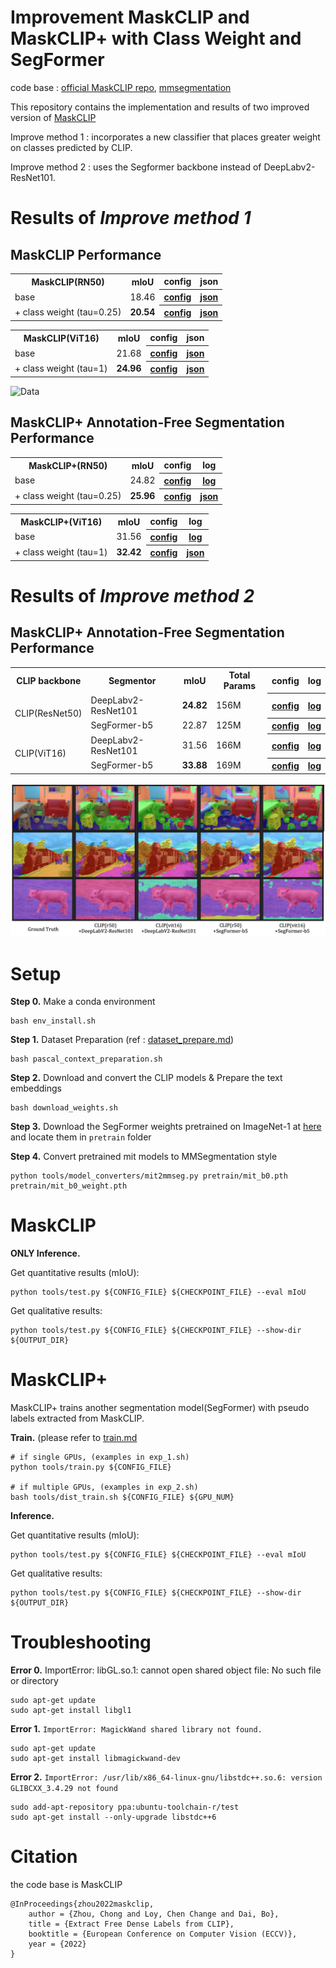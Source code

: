 # Improvement MaskCLIP and MaskCLIP+ with Class Weight and SegFormer
code base : [official MaskCLIP repo](https://github.com/chongzhou96/MaskCLIP), [mmsegmentation](https://github.com/open-mmlab/mmsegmentation)

This repository contains the implementation and results of two improved version of [MaskCLIP](https://arxiv.org/abs/2112.01071)

Improve method 1 : incorporates a new classifier that places greater weight on classes predicted by CLIP.

Improve method 2 : uses the Segformer backbone instead of DeepLabv2-ResNet101.


# Results of *Improve method 1*

## MaskCLIP Performance

<table>
    <tr>
        <th>MaskCLIP(RN50)</th>
        <th>mIoU</th>
        <th>config</th>
        <th>json</th>
    </tr>
    <tr>
        <td> base  </td>
        <td>18.46</td>
        <th><a href="https://github.com/dgymjol/MaskCLIP_SegFormer/blob/master/configs/maskclip/maskclip_r50_520x520_pascal_context_59.py">config</a></th>
        <th><a href="https://github.com/dgymjol/MaskCLIP_SegFormer/blob/master/work_dirs/maskclip_r50_520x520_pascal_context_59/eval_single_scale_20230427_211723.json">json</a></th>
    </tr>
    <tr>
        <td> + class weight (tau=0.25)</td>
        <td> <strong>20.54 </strong></td>
        <th><a href="https://github.com/dgymjol/MaskCLIP_SegFormer/blob/master/configs/maskclip_text/maskclip_text_r50_520x520_pascal_context_59.py">config</a></th>
        <th><a href="https://github.com/dgymjol/MaskCLIP_SegFormer/blob/master/work_dirs/maskclip-text-vit16/r50/eval_single_scale_20230521_161506.json">json</a></th>
    </tr>
</table>

<table>
    <tr>
        <th>MaskCLIP(ViT16)</th>
        <th>mIoU</th>
        <th>config</th>
        <th>json</th>
    </tr>
    <tr>
        <td> base  </td>
        <td>21.68</td>
        <th><a href="https://github.com/dgymjol/MaskCLIP_SegFormer/blob/master/configs/maskclip/maskclip_vit16_520x520_pascal_context_59.py">config</a></th>
        <th><a href="https://github.com/dgymjol/MaskCLIP_SegFormer/blob/master/work_dirs/maskclip_vit16_520x520_pascal_context_59/eval_single_scale_20230427_214100.json">json</a></th>
    </tr>
    <tr>
        <td> + class weight (tau=1)</td>
        <td> <strong>24.96 </strong></td>
        <th><a href="https://github.com/dgymjol/MaskCLIP_SegFormer/blob/master/configs/maskclip_text/maskclip_text_vit16_520x520_pascal_context_59.py">config</a></th>
        <th><a href="https://github.com/dgymjol/MaskCLIP_SegFormer/blob/master/work_dirs/maskclip-text-vit16/vit16/eval_single_scale_20230521_164456.json">json</a></th>
    </tr>
</table> 

![Data](demo/demo_class_weight.png)

## MaskCLIP+ Annotation-Free Segmentation Performance

<table>
    <tr>
        <th>MaskCLIP+(RN50)</th>
        <th>mIoU</th>
        <th>config</th>
        <th>log</th>
    </tr>
    <tr>
        <td> base  </td>
        <td>24.82</td>
        <th><a href="https://github.com/dgymjol/MaskCLIP_SegFormer/blob/master/work_dirs/anno_free/r50-dl2/maskclip_plus_r50_deeplabv2_r101-d8_480x480_4k_pascal_context_59.py">config</a></th>
        <th><a href="https://github.com/dgymjol/MaskCLIP_SegFormer/blob/master/work_dirs/anno_free/r50-dl2/20230220_004900.log">log</a></th>
    </tr>
    <tr>
        <td> + class weight (tau=0.25)</td>
        <td> <strong> 25.96 </strong></td>
        <th><a href="https://github.com/dgymjol/MaskCLIP_SegFormer/blob/master/work_dirs/anno_free/r50-dl2-text-vit16/maskclip_plus_r50_deeplabv2_r101-d8_class_weight_480x480_4k_pascal_context_59.py">config</a></th>
        <th><a href="https://github.com/dgymjol/MaskCLIP_SegFormer/blob/master/work_dirs/anno_free/r50-dl2-text-vit16/20230521_191842.log">json</a></th>
    </tr>
</table>

<table>
    <tr>
        <th>MaskCLIP+(ViT16)</th>
        <th>mIoU</th>
        <th>config</th>
        <th>log</th>
    </tr>
    <tr>
        <td> base  </td>
        <td>31.56</td>
        <th><a href="https://github.com/dgymjol/MaskCLIP_SegFormer/blob/master/work_dirs/anno_free/vit-dlv2/maskclip_plus_vit16_deeplabv2_r101-d8_480x480_4k_pascal_context_59.py">config</a></th>
        <th><a href="https://github.com/dgymjol/MaskCLIP_SegFormer/blob/master/work_dirs/anno_free/vit-dlv2/20230219_231252.log">log</a></th>
    </tr>
    <tr>
        <td> + class weight (tau=1)</td>
        <td> <strong>32.42</strong></td>
        <th><a href="https://github.com/dgymjol/MaskCLIP_SegFormer/blob/master/work_dirs/anno_free/vit-dlv2-text-vit16/maskclip_plus_vit16_deeplabv2_r101-d8_class_weight_480x480_4k_pascal_context_59.py">config</a></th>
        <th><a href="https://github.com/dgymjol/MaskCLIP_SegFormer/blob/master/work_dirs/anno_free/vit-dlv2-text-vit16/20230521_171058.log">json</a></th>
    </tr>
</table>


# Results of *Improve method 2*

## MaskCLIP+ Annotation-Free Segmentation Performance
<table>
    <tr>
        <th>CLIP backbone</th>
        <th>Segmentor</th>
        <th>mIoU</th>
        <th>Total Params</th>
        <th>config</th>
        <th>log</th>
    </tr>
    <tr>
        <td rowspan=2>CLIP(ResNet50)</td>
        <td>  DeepLabv2-ResNet101 </td>
        <td> <strong>24.82 </strong></td>
        <td> 156M </td>
        <th><a href="https://github.com/dgymjol/MaskCLIP_SegFormer/blob/master/work_dirs/anno_free/r50-dl2/maskclip_plus_r50_deeplabv2_r101-d8_480x480_4k_pascal_context_59.py">config</a></th>
        <th><a href="https://github.com/dgymjol/MaskCLIP_SegFormer/blob/master/work_dirs/anno_free/r50-dl2/20230220_004900.log">log</a></th>
    </tr>
    <tr>
        <td>SegFormer-b5</td>
        <td> 22.87</td>
        <td> 125M</td>
        <th><a href="https://github.com/dgymjol/MaskCLIP_SegFormer/blob/master/work_dirs/anno_free/r50-sfb5/maskclip_plus_r50_segformer_b5_480x480_8k_pascal_context_59.py">config</a></th>
        <th><a href="https://github.com/dgymjol/MaskCLIP_SegFormer/blob/master/work_dirs/anno_free/r50-sfb5/20230219_195921.log">log</a></th>
    </tr>
    <tr>
        <td rowspan=2>CLIP(ViT16)</td>
        <td>  DeepLabv2-ResNet101 </td>
        <td> 31.56 </td>
        <td> 166M </td>
        <th><a href="https://github.com/dgymjol/MaskCLIP_SegFormer/blob/master/work_dirs/anno_free/vit-dlv2/maskclip_plus_vit16_deeplabv2_r101-d8_480x480_4k_pascal_context_59.py">config</a></th>
        <th><a href="https://github.com/dgymjol/MaskCLIP_SegFormer/blob/master/work_dirs/anno_free/vit-dlv2/20230219_231252.log">log</a></th>
    </tr>
    <tr>
        <td>SegFormer-b5</td>
        <td> <strong>33.88</strong></td>
        <td> 169M</td>
        <th><a href="https://github.com/dgymjol/MaskCLIP_SegFormer/blob/master/work_dirs/anno_free/vit-sfb5/maskclip_plus_vit16_segformer_b5_480x480_8k_pascal_context_59.py">config</a></th>
        <th><a href="https://github.com/dgymjol/MaskCLIP_SegFormer/blob/master/work_dirs/anno_free/vit-sfb5/20230219_124812.log">log</a></th>
    </tr>
</table>

![Data](demo/demo.png)

# Setup
**Step 0.**  Make a conda environment
```shell
bash env_install.sh
```

**Step 1.**  Dataset Preparation (ref : [dataset_prepare.md](docs/en/dataset_prepare.md#prepare-datasets))

```shell
bash pascal_context_preparation.sh
```

**Step 2.**  Download and convert the CLIP models & Prepare the text embeddings

```shell
bash download_weights.sh
```

**Step 3.**  Download the SegFormer weights pretrained on ImageNet-1 at [here](https://github.com/NVlabs/SegFormer#trainings) and locate them in `pretrain` folder

**Step 4.** Convert pretrained mit models to MMSegmentation style
```shell
python tools/model_converters/mit2mmseg.py pretrain/mit_b0.pth pretrain/mit_b0_weight.pth
```

# MaskCLIP
**ONLY Inference.** 

Get quantitative results (mIoU):
```shell
python tools/test.py ${CONFIG_FILE} ${CHECKPOINT_FILE} --eval mIoU
```
Get qualitative results:
```shell
python tools/test.py ${CONFIG_FILE} ${CHECKPOINT_FILE} --show-dir ${OUTPUT_DIR}
```

# MaskCLIP+

MaskCLIP+ trains another segmentation model(SegFormer) with pseudo labels extracted from MaskCLIP.

**Train.** (please refer to [train.md](docs/en/train.md)

```shell
# if single GPUs, (examples in exp_1.sh)
python tools/train.py ${CONFIG_FILE}

# if multiple GPUs, (examples in exp_2.sh)
bash tools/dist_train.sh ${CONFIG_FILE} ${GPU_NUM}
```

**Inference.** 

Get quantitative results (mIoU):
```shell
python tools/test.py ${CONFIG_FILE} ${CHECKPOINT_FILE} --eval mIoU
```
Get qualitative results:
```shell
python tools/test.py ${CONFIG_FILE} ${CHECKPOINT_FILE} --show-dir ${OUTPUT_DIR}
```

# Troubleshooting

**Error 0.** ImportError: libGL.so.1: cannot open shared object file: No such file or directory
```shell
sudo apt-get update
sudo apt-get install libgl1
```

**Error 1.** `ImportError: MagickWand shared library not found.`
```shell
sudo apt-get update
sudo apt-get install libmagickwand-dev
```

**Error 2.** `ImportError: /usr/lib/x86_64-linux-gnu/libstdc++.so.6: version GLIBCXX_3.4.29 not found `
```shell
sudo add-apt-repository ppa:ubuntu-toolchain-r/test
sudo apt-get install --only-upgrade libstdc++6
```

# Citation
the code base is  MaskCLIP
```
@InProceedings{zhou2022maskclip,
    author = {Zhou, Chong and Loy, Chen Change and Dai, Bo},
    title = {Extract Free Dense Labels from CLIP},
    booktitle = {European Conference on Computer Vision (ECCV)},
    year = {2022}
}
```